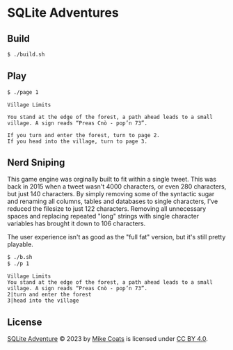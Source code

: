 # SQLite Adventures

## Build

```sh
$ ./build.sh
```

## Play

```sh
$ ./page 1
```

```
Village Limits

You stand at the edge of the forest, a path ahead leads to a small
village. A sign reads “Preas Cnò - pop’n 73”.

If you turn and enter the forest, turn to page 2.
If you head into the village, turn to page 3.
```

## Nerd Sniping

This game engine was orginally built to fit within a single tweet. This
was back in 2015 when a tweet wasn't 4000 characters, or even 280
characters, but just 140 characters. By simply removing some of the
syntactic sugar and renaming all columns, tables and databases to
single characters, I've reduced the filesize to just 122 characters.
Removing all unnecessary spaces and replacing repeated "long" strings
with single character variables has brought it down to 106 characters.

The user experience isn't as good as the "full fat" version, but it's
still pretty playable.

```sh
$ ./b.sh
$ ./p 1
```

```
Village Limits
You stand at the edge of the forest, a path ahead leads to a small
village. A sign reads “Preas Cnò - pop’n 73”.
2|turn and enter the forest
3|head into the village
```

## License

[SQLite Adventure](https://github.com/MikeCoats/sqlite-adventure) © 2023 by [Mike Coats](https://mikecoats.com/) is licensed under [CC BY 4.0](LICENSE.md).
